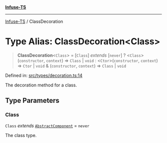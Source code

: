 [**Infuse-TS**](../README.md)

***

[Infuse-TS](../README.md) / ClassDecoration

# Type Alias: ClassDecoration\<Class\>

> **ClassDecoration**\<`Class`\> = \[`Class`\] *extends* \[`never`\] ? \<`Class`\>(`constructor`, `context`) => `Class` \| `void` : \<`Ctor`\>(`constructor`, `context`) => `Ctor` \| `void` & (`constructor`, `context`) => `Class` \| `void`

Defined in: [src/types/decoration.ts:14](https://github.com/D-Kay6/Infuse-TS/blob/62073e25b5ddbed6e970ac28f7ccfdc3169d3eec/src/types/decoration.ts#L14)

The decoration method for a class.

## Type Parameters

### Class

`Class` *extends* [`AbstractComponent`](AbstractComponent.md) = `never`

The class type.
